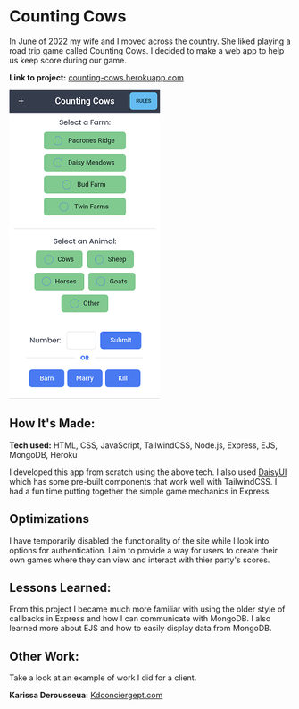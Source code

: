 # Counting Cows
In June of 2022 my wife and I moved across the country. She liked playing a road trip game called Counting Cows. I decided to make a web app to help us keep score during our game.

**Link to project:** [counting-cows.herokuapp.com](https://counting-cows.herokuapp.com/)

![The inital view of Counting Cows](https://github.com/Blake-Larson/counting-cows/blob/main/images/page.png)

## How It's Made:

**Tech used:** HTML, CSS, JavaScript, TailwindCSS, Node.js, Express, EJS, MongoDB, Heroku

I developed this app from scratch using the above tech. I also used [DaisyUI](https://daisyui.com/docs/use/) which has some pre-built components that work well with TailwindCSS. I had a fun time putting together the simple game mechanics in Express. 


## Optimizations
I have temporarily disabled the functionality of the site while I look into options for authentication. I aim to provide a way for users to create their own games where they can view and interact with thier party's scores.

## Lessons Learned:
From this project I became much more familiar with using the older style of callbacks in Express and how I can communicate with MongoDB. I also learned more about EJS and how to easily display data from MongoDB.


## Other Work:
Take a look at an example of work I did for a client.

**Karissa Derousseua:** [Kdconciergept.com](https://kdconciergept.com/)



